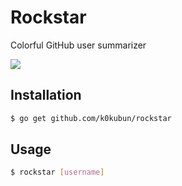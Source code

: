 # Rockstar

Colorful GitHub user summarizer

![](http://i.gyazo.com/9bb3948a555c5a6b35bac37e1a33522f.png)

## Installation
```bash
$ go get github.com/k0kubun/rockstar
```

## Usage
```bash
$ rockstar [username]
```
